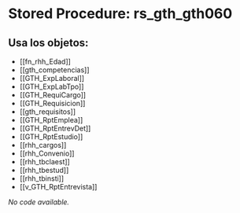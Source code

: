 # Stored Procedure: rs_gth_gth060

## Usa los objetos:
- [[fn_rhh_Edad]]
- [[gth_competencias]]
- [[GTH_ExpLaboral]]
- [[GTH_ExpLabTpo]]
- [[GTH_RequiCargo]]
- [[GTH_Requisicion]]
- [[gth_requisitos]]
- [[GTH_RptEmplea]]
- [[GTH_RptEntrevDet]]
- [[GTH_RptEstudio]]
- [[rhh_cargos]]
- [[rhh_Convenio]]
- [[rhh_tbclaest]]
- [[rhh_tbestud]]
- [[rhh_tbinsti]]
- [[v_GTH_RptEntrevista]]

*No code available.*
